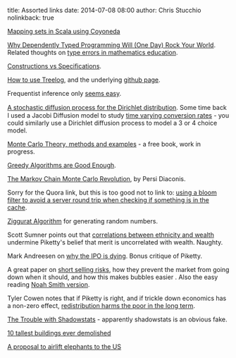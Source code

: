 title: Assorted links
date: 2014-07-08 08:00
author: Chris Stucchio
nolinkback: true

[Mapping sets in Scala using Coyoneda](http://typelevel.org/blog/2014/06/22/mapping-sets.html)

[Why Dependently Typed Programming Will (One Day) Rock Your World](http://ejenk.com/blog/why-dependently-typed-programming-will-one-day-rock-your-world.html). Related thoughts on [type errors in mathematics education](http://qchu.wordpress.com/2013/05/28/the-type-system-of-mathematics/).

[Constructions vs Specifications](http://qchu.wordpress.com/2013/05/26/constructions-vs-specifications/).

[How to use Treelog](http://typelevel.org/blog/2013/10/18/treelog.html), and the underlying [github page](https://github.com/lancewalton/treelog).

Frequentist inference only [seems easy](http://www.win-vector.com/blog/2014/07/frequenstist-inference-only-seems-easy/?utm_source=stucchio&utm_medium=referral&utm_campaign=bloglink).

[A stochastic diﬀusion process for the Dirichlet distribution](http://arxiv.org/pdf/1303.0217.pdf). Some time back I used a Jacobi Diffusion model to study [time varying conversion rates](http://www.chrisstucchio.com/blog/2013/time_varying_conversion_rates.html) - you could similarly use a Dirichlet diffusion process to model a 3 or 4 choice model.

[Monte Carlo Theory, methods and examples](http://statweb.stanford.edu/~owen/mc/) - a free book, work in progress.

[Greedy Algorithms are Good Enough](http://jeremykun.com/2014/07/07/when-greedy-algorithms-are-good-enough-submodularity-and-the-1-1e-approximation/).

[The Markov Chain Monte Carlo Revolution](http://statweb.stanford.edu/~cgates/PERSI/papers/MCMCRev.pdf), by Persi Diaconis.

Sorry for the Quora link, but this is too good not to link to: [using a bloom filter to avoid a server round trip when checking if something is in the cache](http://www.quora.com/Bloom-Filters/What-are-the-best-applications-of-Bloom-filters/answer/Siddharth-Anand).

[Ziggurat Algorithm](http://en.wikipedia.org/wiki/Ziggurat_algorithm) for generating random numbers.

Scott Sumner points out that [correlations between ethnicity and wealth](http://econlog.econlib.org/archives/2014/06/piketty_on_meri.html) undermine Piketty's belief that merit is uncorrelated with wealth. Naughty.

Mark Andreesen on [why the IPO is dying](http://www.vox.com/2014/6/26/5837638/the-ipo-is-dying-marc-andreessen-explains-why?utm_medium=blog&utm_source=stucchio). Bonus critique of Piketty.

A great paper on [short selling risks](http://papers.ssrn.com/sol3/papers.cfm?abstract_id=2312625), how they prevent the market from going down when it should, and how this makes bubbles easier . Also the easy reading [Noah Smith version](http://www.bloombergview.com/articles/2014-06-24/don-t-shortchange-short-sellers).

Tyler Cowen notes that if Piketty is right, and if trickle down economics has a non-zero effect, [redistribution harms the poor in the long term](http://marginalrevolution.com/marginalrevolution/2007/04/leftwingers_sho.html).

[The Trouble with Shadowstats](http://azizonomics.com/2013/06/01/the-trouble-with-shadowstats/) - apparently shadowstats is an obvious fake.

[10 tallest buildings ever demolished](http://www.archdaily.com/522991/the-10-tallest-buildings-ever-demolished/?utm_source=stucchio&utm_medium=blog&utm_campaign=assortedlinks)

[A proposal to airlift elephants to the US](http://www.nationalreview.com/article/381696/save-elephants-josh-gelernter)
